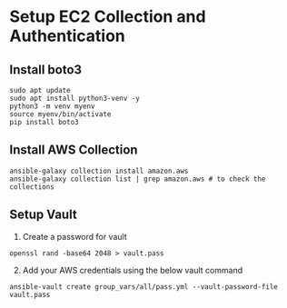 # Setup EC2 Collection and Authentication

## Install boto3

```
sudo apt update
sudo apt install python3-venv -y
python3 -m venv myenv
source myenv/bin/activate
pip install boto3
```

## Install AWS Collection

```
ansible-galaxy collection install amazon.aws
ansible-galaxy collection list | grep amazon.aws # to check the collections
```

## Setup Vault 

1. Create a password for vault

```
openssl rand -base64 2048 > vault.pass
```

2. Add your AWS credentials using the below vault command

```
ansible-vault create group_vars/all/pass.yml --vault-password-file vault.pass
```




